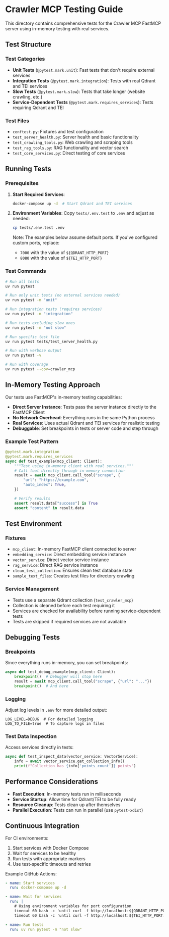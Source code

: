 # Crawler MCP Testing Guide

This directory contains comprehensive tests for the Crawler MCP FastMCP server using in-memory testing with real services.

## Test Structure

### Test Categories

- **Unit Tests** (`@pytest.mark.unit`): Fast tests that don't require external services
- **Integration Tests** (`@pytest.mark.integration`): Tests with real Qdrant and TEI services
- **Slow Tests** (`@pytest.mark.slow`): Tests that take longer (website crawling, etc.)
- **Service-Dependent Tests** (`@pytest.mark.requires_services`): Tests requiring Qdrant and TEI

### Test Files

- `conftest.py`: Fixtures and test configuration
- `test_server_health.py`: Server health and basic functionality
- `test_crawling_tools.py`: Web crawling and scraping tools
- `test_rag_tools.py`: RAG functionality and vector search
- `test_core_services.py`: Direct testing of core services

## Running Tests

### Prerequisites

1. **Start Required Services**:

   ```bash
   docker-compose up -d  # Start Qdrant and TEI services
   ```

2. **Environment Variables**:
   Copy `tests/.env.test` to `.env` and adjust as needed:

   ```bash
   cp tests/.env.test .env
   ```

   Note: The examples below assume default ports. If you've configured custom ports, replace:
   - `7000` with the value of `${QDRANT_HTTP_PORT}`
   - `8080` with the value of `${TEI_HTTP_PORT}`

### Test Commands

```bash
# Run all tests
uv run pytest

# Run only unit tests (no external services needed)
uv run pytest -m "unit"

# Run integration tests (requires services)
uv run pytest -m "integration"

# Run tests excluding slow ones
uv run pytest -m "not slow"

# Run specific test file
uv run pytest tests/test_server_health.py

# Run with verbose output
uv run pytest -v

# Run with coverage
uv run pytest --cov=crawler_mcp
```

## In-Memory Testing Approach

Our tests use FastMCP's in-memory testing capabilities:

- **Direct Server Instance**: Tests pass the server instance directly to the FastMCP Client
- **No Network Overhead**: Everything runs in the same Python process
- **Real Services**: Uses actual Qdrant and TEI services for realistic testing
- **Debuggable**: Set breakpoints in tests or server code and step through

### Example Test Pattern

```python
@pytest.mark.integration
@pytest.mark.requires_services
async def test_example(mcp_client: Client):
    """Test using in-memory client with real services."""
    # Call tool directly through in-memory connection
    result = await mcp_client.call_tool("scrape", {
        "url": "https://example.com",
        "auto_index": True,
    })

    # Verify results
    assert result.data["success"] is True
    assert "content" in result.data
```

## Test Environment

### Fixtures

- `mcp_client`: In-memory FastMCP client connected to server
- `embedding_service`: Direct embedding service instance
- `vector_service`: Direct vector service instance
- `rag_service`: Direct RAG service instance
- `clean_test_collection`: Ensures clean test database state
- `sample_text_files`: Creates test files for directory crawling

### Service Management

- Tests use a separate Qdrant collection (`test_crawler_mcp`)
- Collection is cleaned before each test requiring it
- Services are checked for availability before running service-dependent tests
- Tests are skipped if required services are not available

## Debugging Tests

### Breakpoints

Since everything runs in-memory, you can set breakpoints:

```python
async def test_debug_example(mcp_client: Client):
    breakpoint()  # Debugger will stop here
    result = await mcp_client.call_tool("scrape", {"url": "..."})
    breakpoint()  # And here
```

### Logging

Adjust log levels in `.env` for more detailed output:

```env
LOG_LEVEL=DEBUG  # For detailed logging
LOG_TO_FILE=true  # To capture logs in files
```

### Test Data Inspection

Access services directly in tests:

```python
async def test_inspect_data(vector_service: VectorService):
    info = await vector_service.get_collection_info()
    print(f"Collection has {info['points_count']} points")
```

## Performance Considerations

- **Fast Execution**: In-memory tests run in milliseconds
- **Service Startup**: Allow time for Qdrant/TEI to be fully ready
- **Resource Cleanup**: Tests clean up after themselves
- **Parallel Execution**: Tests can run in parallel (use `pytest-xdist`)

## Continuous Integration

For CI environments:

1. Start services with Docker Compose
2. Wait for services to be healthy
3. Run tests with appropriate markers
4. Use test-specific timeouts and retries

Example GitHub Actions:

```yaml
- name: Start services
  run: docker-compose up -d

- name: Wait for services
  run: |
    # Using environment variables for port configuration
    timeout 60 bash -c 'until curl -f http://localhost:${QDRANT_HTTP_PORT:-7000}/health; do sleep 2; done'
    timeout 60 bash -c 'until curl -f http://localhost:${TEI_HTTP_PORT:-8080}/health; do sleep 2; done'

- name: Run tests
  run: uv run pytest -m "not slow"
```
